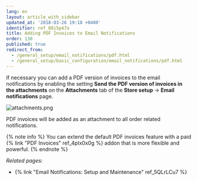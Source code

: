```yaml
---
lang: en
layout: article_with_sidebar
updated_at: '2018-03-26 19:18 +0400'
identifier: ref_08i5p47o
title: Adding PDF Invoices to Email Notifications
order: 130
published: true
redirect_from:
  - /general_setup/email_notifications/pdf.html
  - /general_setup/basic_configuration/email_notifications/pdf.html
---
```

If necessary you can add a PDF version of invoices to the email notifications by enabling the setting **Send the PDF version of invoices in the attachments** on the **Attachments** tab of the **Store setup** -> **Email notifications** page. 

![attachments.png]({{site.baseurl}}/attachments/ref_08i5p47o/attachments.png)

PDF invoices will be added as an attachment to all order related notifications.

{% note info %}
You can extend the default PDF invoices feature with a paid {% link "PDF Invoices" ref_4pIx0x0g %} addon that is more flexible and powerful.
{% endnote %}


_Related pages:_

   * {% link "Email Notifications: Setup and Maintenance" ref_5QLrLCu7 %}
